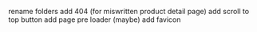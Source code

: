 rename folders
add 404 (for miswritten product detail page)
add scroll to top button
add page pre loader (maybe)
add favicon
